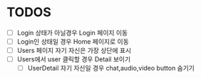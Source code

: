 # TODOS

-   [ ] Login 상태가 아닐경우 Login 페이지 이동
-   [ ] Login인 상태일 경우 Home 페이지로 이동
-   [ ] Users 페이지 자기 자신은 가장 상단에 표시
-   [ ] Users에서 user 클릭할 경우 Detail 보이기
    -   [ ] UserDetail 자기 자신일 경우 chat,audio,video button 숨기기
